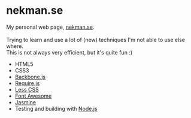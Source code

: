 nekman.se
=========

My personal web page, <a href="http://nekman.se">nekman.se</a>. 
<br/><br/>
Trying to learn and use a lot of (new) techniques I'm not able to use else where.<br/>
This is not always very efficient, but it's quite fun :)

* HTML5
* CSS3
* <a href="http://backbonejs.org">Backbone.js</a>
* <a href="http://requirejs.org">Require.js</a>
* <a href="http://lesscss.org">Less CSS</a>
* <a href="http://fortawesome.github.com/Font-Awesome/">Font Awesome</a>
* <a href="http://pivotal.github.com/jasmine/">Jasmine</a>
* Testing and building with <a href="http://nodejs.org">Node.js</a>
<br/>



